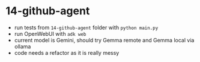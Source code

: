 # 14-github-agent

- run tests from ```14-github-agent``` folder with ```python main.py```
- run OpenWebUI with ```adk web``` 
- current model is Gemini, should try Gemma remote and Gemma local via ollama
- code needs a refactor as it is really messy